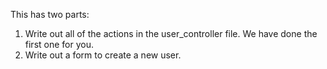 This has two parts:

1. Write out all of the actions in the user_controller file. We have done the first one for you.
2. Write out a form to create a new user.
